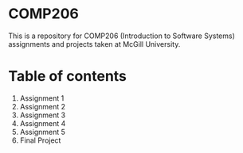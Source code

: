# COMP206 
This is a repository for COMP206 (Introduction to Software Systems) assignments and projects taken at McGill University.

# Table of contents
1. Assignment 1
2. Assignment 2
3. Assignment 3
4. Assignment 4
5. Assignment 5
6. Final Project
